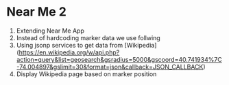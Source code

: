 # Near Me 2
1. Extending Near Me App
2. Instead of hardcoding marker data we use follwing
3. Using jsonp services to get data from [Wikipedia] (https://en.wikipedia.org/w/api.php?action=query&list=geosearch&gsradius=5000&gscoord=40.741934%7C-74.004897&gslimit=30&format=json&callback=JSON_CALLBACK)
4. Display Wikipedia page based on marker position 